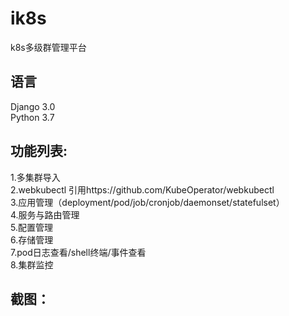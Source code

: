# ik8s
k8s多级群管理平台

## 语言
Django 3.0  
Python 3.7  

## 功能列表:  
1.多集群导入  
2.webkubectl  引用https://github.com/KubeOperator/webkubectl  
3.应用管理（deployment/pod/job/cronjob/daemonset/statefulset）  
4.服务与路由管理  
5.配置管理  
6.存储管理  
7.pod日志查看/shell终端/事件查看  
8.集群监控  


## 截图：  
